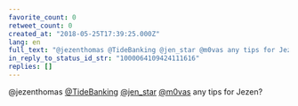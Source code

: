```yaml
---
favorite_count: 0
retweet_count: 0
created_at: "2018-05-25T17:39:25.000Z"
lang: en
full_text: "@jezenthomas @TideBanking @jen_star @m0vas any tips for Jezen?"
in_reply_to_status_id_str: "1000064109424111616"
replies: []
---
```


@jezenthomas [@TideBanking](https://twitter.com/TideBanking)
[@jen_star](https://twitter.com/jen_star) [@m0vas](https://twitter.com/m0vas)
any tips for Jezen?
